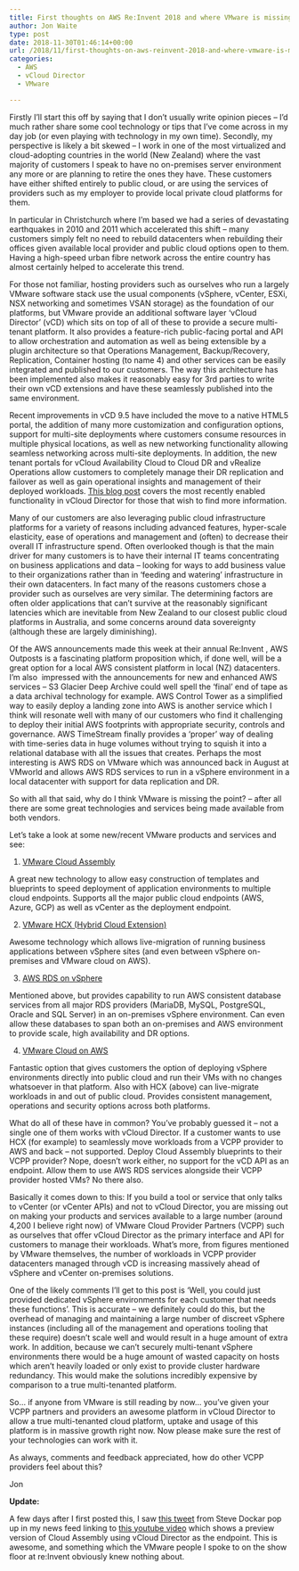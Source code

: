 ```yaml
---
title: First thoughts on AWS Re:Invent 2018 and where VMware is missing the point
author: Jon Waite
type: post
date: 2018-11-30T01:46:14+00:00
url: /2018/11/first-thoughts-on-aws-reinvent-2018-and-where-vmware-is-missing-the-point/
categories:
  - AWS
  - vCloud Director
  - VMware

---
```

Firstly I’ll start this off by saying that I don’t usually write opinion pieces – I’d much rather share some cool technology or tips that I’ve come across in my day job (or even playing with technology in my own time). Secondly, my perspective is likely a bit skewed – I work in one of the most virtualized and cloud-adopting countries in the world (New Zealand) where the vast majority of customers I speak to have no on-premises server environment any more or are planning to retire the ones they have. These customers have either shifted entirely to public cloud, or are using the services of providers such as my employer to provide local private cloud platforms for them.

In particular in Christchurch where I’m based we had a series of devastating earthquakes in 2010 and 2011 which accelerated this shift – many customers simply felt no need to rebuild datacenters when rebuilding their offices given available local provider and public cloud options open to them. Having a high-speed urban fibre network across the entire country has almost certainly helped to accelerate this trend.

For those not familiar, hosting providers such as ourselves who run a largely VMware software stack use the usual components (vSphere, vCenter, ESXi, NSX networking and sometimes VSAN storage) as the foundation of our platforms, but VMware provide an additional software layer ‘vCloud Director’ (vCD) which sits on top of all of these to provide a secure multi-tenant platform. It also provides a feature-rich public-facing portal and API to allow orchestration and automation as well as being extensible by a plugin architecture so that Operations Management, Backup/Recovery, Replication, Container hosting (to name 4) and other services can be easily integrated and published to our customers. The way this architecture has been implemented also makes it reasonably easy for 3rd parties to write their own vCD extensions and have these seamlessly published into the same environment.

Recent improvements in vCD 9.5 have included the move to a native HTML5 portal, the addition of many more customization and configuration options, support for multi-site deployments where customers consume resources in multiple physical locations, as well as new networking functionality allowing seamless networking across multi-site deployments. In addition, the new tenant portals for vCloud Availability Cloud to Cloud DR and vRealize Operations allow customers to completely manage their DR replication and failover as well as gain operational insights and management of their deployed workloads. <a href="https://blogs.vmware.com/vcloud/2018/11/vmware-vcloud-director-9-5-the-new-features-in-detail.html" target="_blank" rel="noopener" class="broken_link">This blog post</a> covers the most recently enabled functionality in vCloud Director for those that wish to find more information.

Many of our customers are also leveraging public cloud infrastructure platforms for a variety of reasons including advanced features, hyper-scale elasticity, ease of operations and management and (often) to decrease their overall IT infrastructure spend. Often overlooked though is that the main driver for many customers is to have their internal IT teams concentrating on business applications and data &#8211; looking for ways to add business value to their organizations rather than in ‘feeding and watering’ infrastructure in their own datacenters. In fact many of the reasons customers chose a provider such as ourselves are very similar. The determining factors are often older applications that can’t survive at the reasonably significant latencies which are inevitable from New Zealand to our closest public cloud platforms in Australia, and some concerns around data sovereignty (although these are largely diminishing).

Of the AWS announcements made this week at their annual Re:Invent , AWS Outposts is a fascinating platform proposition which, if done well, will be a great option for a local AWS consistent platform in local (NZ) datacenters. I’m also  impressed with the announcements for new and enhanced AWS services &#8211; S3 Glacier Deep Archive could well spell the ‘final’ end of tape as a data archival technology for example. AWS Control Tower as a simplified way to easily deploy a landing zone into AWS is another service which I think will resonate well with many of our customers who find it challenging to deploy their initial AWS footprints with appropriate security, controls and governance. AWS TimeStream finally provides a ‘proper’ way of dealing with time-series data in huge volumes without trying to squish it into a relational database with all the issues that creates. Perhaps the most interesting is AWS RDS on VMware which was announced back in August at VMworld and allows AWS RDS services to run in a vSphere environment in a local datacenter with support for data replication and DR.

So with all that said, why do I think VMware is missing the point? – after all there are some great technologies and services being made available from both vendors.

Let’s take a look at some new/recent VMware products and services and see:

1) <a href="https://blogs.vmware.com/management/2018/08/introducing-cloud-automation.html" target="_blank" rel="noopener">VMware Cloud Assembly</a>

A great new technology to allow easy construction of templates and blueprints to speed deployment of application environments to multiple cloud endpoints. Supports all the major public cloud endpoints (AWS, Azure, GCP) as well as vCenter as the deployment endpoint.

2) <a href="https://cloud.vmware.com/vmware-hcx" target="_blank" rel="noopener">VMware HCX (Hybrid Cloud Extension)</a>

Awesome technology which allows live-migration of running business applications between vSphere sites (and even between vSphere on-premises and VMware cloud on AWS).

3) <a href="https://aws.amazon.com/rds/vmware/" target="_blank" rel="noopener">AWS RDS on vSphere</a>

Mentioned above, but provides capability to run AWS consistent database services from all major RDS providers (MariaDB, MySQL, PostgreSQL, Oracle and SQL Server) in an on-premises vSphere environment. Can even allow these databases to span both an on-premises and AWS environment to provide scale, high availability and DR options.

4) <a href="https://cloud.vmware.com/vmc-aws" target="_blank" rel="noopener">VMware Cloud on AWS</a>

Fantastic option that gives customers the option of deploying vSphere environments directly into public cloud and run their VMs with no changes whatsoever in that platform. Also with HCX (above) can live-migrate workloads in and out of public cloud. Provides consistent management, operations and security options across both platforms.

What do all of these have in common? You’ve probably guessed it – not a single one of them works with vCloud Director. If a customer wants to use HCX (for example) to seamlessly move workloads from a VCPP provider to AWS and back – not supported. Deploy Cloud Assembly blueprints to their VCPP provider? Nope, doesn’t work either, no support for the vCD API as an endpoint. Allow them to use AWS RDS services alongside their VCPP provider hosted VMs? No there also.

Basically it comes down to this: If you build a tool or service that only talks to vCenter (or vCenter APIs) and not to vCloud Director, you are missing out on making your products and services available to a large number (around 4,200 I believe right now) of VMware Cloud Provider Partners (VCPP) such as ourselves that offer vCloud Director as the primary interface and API for customers to manage their workloads. What’s more, from figures mentioned by VMware themselves, the number of workloads in VCPP provider datacenters managed through vCD is increasing massively ahead of vSphere and vCenter on-premises solutions.

One of the likely comments I’ll get to this post is ‘Well, you could just provided dedicated vSphere environments for each customer that needs these functions’. This is accurate – we definitely could do this, but the overhead of managing and maintaining a large number of discreet vSphere instances (including all of the management and operations tooling that these require) doesn’t scale well and would result in a huge amount of extra work. In addition, because we can’t securely multi-tenant vSphere environments there would be a huge amount of wasted capacity on hosts which aren’t heavily loaded or only exist to provide cluster hardware redundancy. This would make the solutions incredibly expensive by comparison to a true multi-tenanted platform.

So… if anyone from VMware is still reading by now… you’ve given your VCPP partners and providers an awesome platform in vCloud Director to allow a true multi-tenanted cloud platform, uptake and usage of this platform is in massive growth right now. Now please make sure the rest of your technologies can work with it.

As always, comments and feedback appreciated, how do other VCPP providers feel about this?

Jon

**Update:**

A few days after I first posted this, I saw [this tweet][1] from Steve Dockar pop up in my news feed linking to [this youtube video][2] which shows a preview version of Cloud Assembly using vCloud Director as the endpoint. This is awesome, and something which the VMware people I spoke to on the show floor at re:Invent obviously knew nothing about.

 [1]: https://twitter.com/SteveDockar/status/1070021374696136704
 [2]: https://www.youtube.com/watch?v=gJeJk_8kjzg